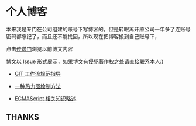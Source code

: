 # 个人博客

本来我是专门在公司组建的账号下写博客的，但是转眼离开原公司一年多了连账号密码都忘记了，而且还不能找回，所以现在把博客搬到自己账号下，

点击[传送门](https://github.com/YIXUNFE/blog)浏览以前博文内容

博文以 Issue 形式展示，如果博文有侵犯著作权之处请直接联系本人:)

- [GIT 工作流规范指导](https://github.com/ajccom/blog/issues/3)

- [一种热力图绘制方法](https://github.com/ajccom/blog/issues/2)

- [ECMAScript 相关知识略述](https://github.com/ajccom/blog/issues/1)


## THANKS




